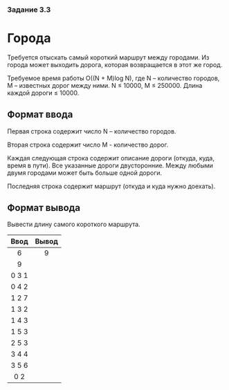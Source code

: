 ### Задание 3.3
# Города

Требуется отыскать самый короткий маршрут между городами. Из города может выходить дорога, которая возвращается в этот же город.

Требуемое время работы O((N + M)log N), где N – количество городов, M – известных дорог между ними.
N ≤ 10000, M ≤ 250000.
Длина каждой дороги ≤ 10000.

## Формат ввода
Первая строка содержит число N – количество городов.

Вторая строка содержит число M - количество дорог.

Каждая следующая строка содержит описание дороги (откуда, куда, время в пути). Все указанные дороги двусторонние. Между любыми двумя городами может быть больше одной дороги.

Последняя строка содержит маршрут (откуда и куда нужно доехать).

## Формат вывода
Вывести длину самого короткого маршрута.

| Ввод  | Вывод |
| :---: | :-:   |
| 6     |   9   |
| 9     |       |
| 0 3 1 |       |
| 0 4 2 |       |
| 1 2 7 |       |
| 1 3 2 |       |
| 1 4 3 |       |
| 1 5 3 |       |
| 2 5 3 |       |
| 3 4 4 |       |
| 3 5 6 |       |
| 0 2   |       |
